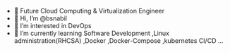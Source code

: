 - 🌱 Future Cloud Computing & Virtualization Engineer
- 👋 Hi, I’m @bsnabil
- 👀 I’m interested in DevOps
- 🌱 I’m currently learning Software Development ,Linux administration(RHCSA) ,Docker ,Docker-Compose ,kubernetes CI/CD ...

<!---
bsnabil/bsnabil is a ✨ special ✨ repository because its `README.md` (this file) appears on your GitHub profile.
You can click the Preview link to take a look at your changes.
--->
